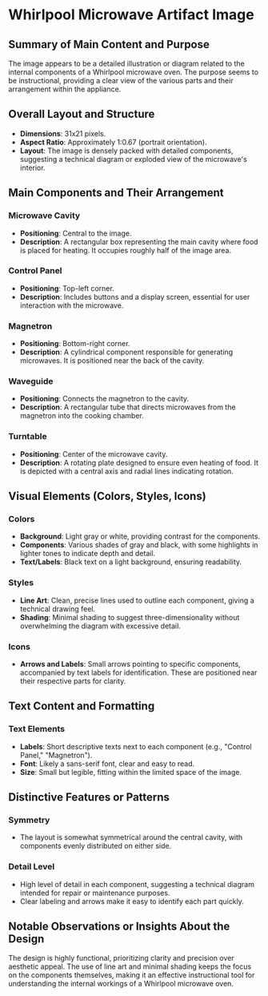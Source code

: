 # Whirlpool Microwave Artifact Image

## Summary of Main Content and Purpose
The image appears to be a detailed illustration or diagram related to the internal components of a Whirlpool microwave oven. The purpose seems to be instructional, providing a clear view of the various parts and their arrangement within the appliance.

## Overall Layout and Structure
- **Dimensions**: 31x21 pixels.
- **Aspect Ratio**: Approximately 1:0.67 (portrait orientation).
- **Layout**: The image is densely packed with detailed components, suggesting a technical diagram or exploded view of the microwave's interior.

## Main Components and Their Arrangement

### Microwave Cavity
- **Positioning**: Central to the image.
- **Description**: A rectangular box representing the main cavity where food is placed for heating. It occupies roughly half of the image area.

### Control Panel
- **Positioning**: Top-left corner.
- **Description**: Includes buttons and a display screen, essential for user interaction with the microwave.

### Magnetron
- **Positioning**: Bottom-right corner.
- **Description**: A cylindrical component responsible for generating microwaves. It is positioned near the back of the cavity.

### Waveguide
- **Positioning**: Connects the magnetron to the cavity.
- **Description**: A rectangular tube that directs microwaves from the magnetron into the cooking chamber.

### Turntable
- **Positioning**: Center of the microwave cavity.
- **Description**: A rotating plate designed to ensure even heating of food. It is depicted with a central axis and radial lines indicating rotation.

## Visual Elements (Colors, Styles, Icons)

### Colors
- **Background**: Light gray or white, providing contrast for the components.
- **Components**: Various shades of gray and black, with some highlights in lighter tones to indicate depth and detail.
- **Text/Labels**: Black text on a light background, ensuring readability.

### Styles
- **Line Art**: Clean, precise lines used to outline each component, giving a technical drawing feel.
- **Shading**: Minimal shading to suggest three-dimensionality without overwhelming the diagram with excessive detail.

### Icons
- **Arrows and Labels**: Small arrows pointing to specific components, accompanied by text labels for identification. These are positioned near their respective parts for clarity.

## Text Content and Formatting

### Text Elements
- **Labels**: Short descriptive texts next to each component (e.g., "Control Panel," "Magnetron").
- **Font**: Likely a sans-serif font, clear and easy to read.
- **Size**: Small but legible, fitting within the limited space of the image.

## Distinctive Features or Patterns

### Symmetry
- The layout is somewhat symmetrical around the central cavity, with components evenly distributed on either side.

### Detail Level
- High level of detail in each component, suggesting a technical diagram intended for repair or maintenance purposes.
- Clear labeling and arrows make it easy to identify each part quickly.

## Notable Observations or Insights About the Design

The design is highly functional, prioritizing clarity and precision over aesthetic appeal. The use of line art and minimal shading keeps the focus on the components themselves, making it an effective instructional tool for understanding the internal workings of a Whirlpool microwave oven.